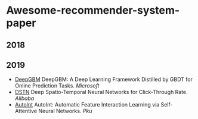 # Awesome-recommender-system-paper
## 2018
## 2019
  - [DeepGBM](https://www.microsoft.com/en-us/research/uploads/prod/2019/08/deepgbm_kdd2019__CR_.pdf) DeepGBM: A Deep Learning Framework Distilled by GBDT for Online Prediction Tasks. *Microsoft*
  - [DSTN](https://arxiv.org/pdf/1906.03776.pdf) Deep Spatio-Temporal Neural Networks for Click-Through Rate. *Alibaba*
  - [AutoInt](https://arxiv.org/pdf/1810.11921.pdf) AutoInt: Automatic Feature Interaction Learning via Self-Attentive Neural Networks. *Pku*
